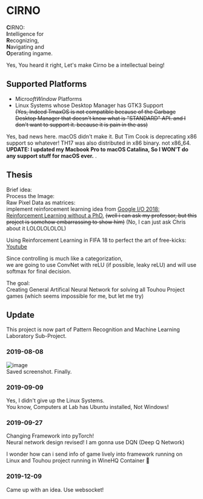 # CIRNO
**C**IRNO:  
**I**ntelligence for  
**R**ecognizing,  
**N**avigating and  
**O**perating ingame.   

Yes, You heard it right, Let's make Cirno be a intellectual being!  

## Supported Platforms
 * Micro$oft Window$ Platforms
 * Linux Systems whose Desktop Manager has GTK3 Support  
 ~~(Yes, Indeed TmaxOS is not compatible because of the Garbage Desktop Manager that doesn't know what is "STANDARD" API. and I don't want to support it. because it is pain in the ass)~~

 Yes, bad news here. macOS didn't make it. But Tim Cook is deprecating x86 support so whatever! TH17 was also distributed in x86 binary. not x86_64.  
 **UPDATE: I updated my Macbook Pro to macOS Catalina, So I WON'T do any support stuff for macOS ever.** . 

## Thesis
Brief idea:  
Process the Image:  
Raw Pixel Data as matrices:  
implement reinforcement learning idea from [Google I/O 2018: Reinforcement Learning without a PhD.](https://www.youtube.com/watch?v=t1A3NTttvBA) ~~(well i can ask my professor, but this project is somehow embarrassing to show him)~~ (No, I can just ask Chris about it LOLOLOLOLOL)  

Using Reinforcement Learning in FIFA 18 to perfect the art of free-kicks:
[Youtube](https://www.youtube.com/watch?time_continue=1&v=MasxAN-xZIU)
  
Since controlling is much like a categorization,  
we are going to use ConvNet with reLU (if possible, leaky reLU) and will use softmax for final decision.  

The goal:  
Creating General Artifical Neural Network for solving all Touhou Project games (which seems impossible for me, but let me try)  

## Update
This project is now part of Pattern Recognition and Machine Learning Laboratory Sub-Project.

### 2019-08-08
![image](https://user-images.githubusercontent.com/27724108/62657673-facb2000-b9a1-11e9-997f-3e7d80e4d5f4.png)  
Saved screenshot. Finally.  

### 2019-09-09
Yes, I didn't give up the Linux Systems.  
You know, Computers at Lab has Ubuntu installed, Not Windows!  

### 2019-09-27
Changing Framework into pyTorch!  
Neural network design revised! I am gonna use DQN (Deep Q Network)  
  
I wonder how can i send info of game lively into framework running on  
Linux and Touhou project running in WineHQ Container 🤔  

### 2019-12-09
Came up with an idea. Use websocket!  


